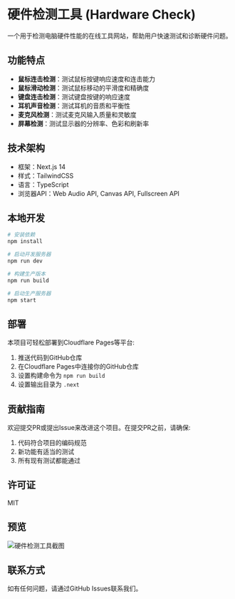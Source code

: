 # 硬件检测工具 (Hardware Check)

一个用于检测电脑硬件性能的在线工具网站，帮助用户快速测试和诊断硬件问题。

## 功能特点

- **鼠标连击检测**：测试鼠标按键响应速度和连击能力
- **鼠标滑动检测**：测试鼠标移动的平滑度和精确度
- **键盘连击检测**：测试键盘按键的响应速度
- **耳机声音检测**：测试耳机的音质和平衡性
- **麦克风检测**：测试麦克风输入质量和灵敏度
- **屏幕检测**：测试显示器的分辨率、色彩和刷新率

## 技术架构

- 框架：Next.js 14
- 样式：TailwindCSS
- 语言：TypeScript
- 浏览器API：Web Audio API, Canvas API, Fullscreen API

## 本地开发

```bash
# 安装依赖
npm install

# 启动开发服务器
npm run dev

# 构建生产版本
npm run build

# 启动生产服务器
npm start
```

## 部署

本项目可轻松部署到Cloudflare Pages等平台:

1. 推送代码到GitHub仓库
2. 在Cloudflare Pages中连接你的GitHub仓库
3. 设置构建命令为 `npm run build`
4. 设置输出目录为 `.next`

## 贡献指南

欢迎提交PR或提出Issue来改进这个项目。在提交PR之前，请确保:

1. 代码符合项目的编码规范
2. 新功能有适当的测试
3. 所有现有测试都能通过

## 许可证

MIT

## 预览

![硬件检测工具截图](screenshot.png)

## 联系方式

如有任何问题，请通过GitHub Issues联系我们。
